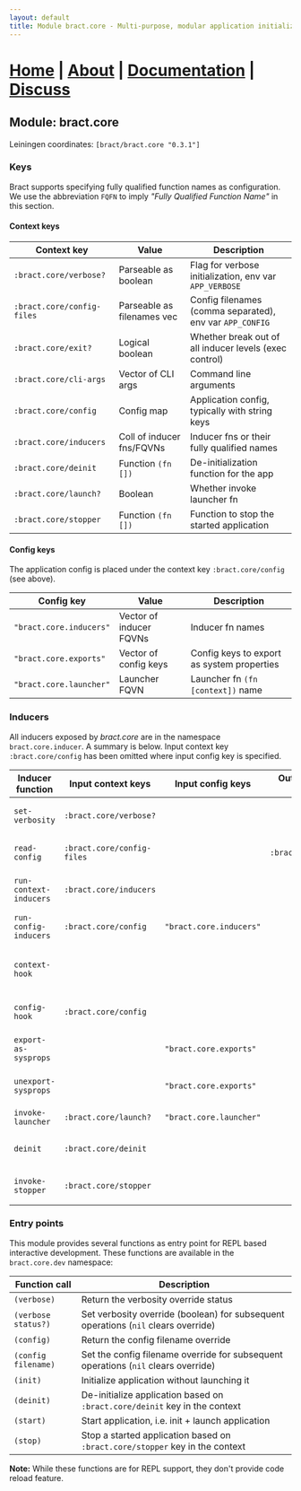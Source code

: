 ```yaml
---
layout: default
title: Module bract.core - Multi-purpose, modular application initialization framework for Clojure
---
```

# [Home](/)    |    [About](/about.html)    |    [Documentation](/documentation.html)    |    [Discuss](/discuss.html)

## Module: bract.core

Leiningen coordinates: `[bract/bract.core "0.3.1"]`


### Keys

Bract supports specifying fully qualified function names as configuration. We use the abbreviation `FQFN` to imply
_"Fully Qualified Function Name"_ in this section.

#### Context keys

| Context key                | Value                      | Description |
|----------------------------|----------------------------|-------------|
| `:bract.core/verbose?`     | Parseable as boolean       | Flag for verbose initialization, env var `APP_VERBOSE`   |
| `:bract.core/config-files` | Parseable as filenames vec | Config filenames (comma separated), env var `APP_CONFIG` |
| `:bract.core/exit?`        | Logical boolean            | Whether break out of all inducer levels (exec control)   |
| `:bract.core/cli-args`     | Vector of CLI args         | Command line arguments                         |
| `:bract.core/config`       | Config map                 | Application config, typically with string keys |
| `:bract.core/inducers`     | Coll of inducer fns/FQVNs  | Inducer fns or their fully qualified names     |
| `:bract.core/deinit`       | Function `(fn [])`         | De-initialization function for the app         |
| `:bract.core/launch?`      | Boolean                    | Whether invoke launcher fn                     |
| `:bract.core/stopper`      | Function `(fn [])`         | Function to stop the started application       |


#### Config keys

The application config is placed under the context key `:bract.core/config` (see above).

| Config key                 | Value                      | Description |
|----------------------------|----------------------------|-------------|
| `"bract.core.inducers"`    | Vector of inducer FQVNs    | Inducer fn names |
| `"bract.core.exports"`     | Vector of config keys      | Config keys to export as system properties |
| `"bract.core.launcher"`    | Launcher FQVN              | Launcher fn `(fn [context])` name |


### Inducers

All inducers exposed by _bract.core_ are in the namespace `bract.core.inducer`. A summary is below. Input context key
`:bract.core/config` has been omitted where input config key is specified.

| Inducer function       | Input context keys         | Input config keys       | Output context keys  | Description |
|------------------------|----------------------------|-------------------------|----------------------|-------------|
| `set-verbosity`        | `:bract.core/verbose?`     |                         |                      | Set verbosity as per flag  |
| `read-config`          | `:bract.core/config-files` |                         | `:bract.core/config` | Read config from filenames |
| `run-context-inducers` | `:bract.core/inducers`     |                         |                      | Execute specified inducers |
| `run-config-inducers`  | `:bract.core/config`       | `"bract.core.inducers"` |                      | Execute specified inducers |
| `context-hook`         |                            |                         |                      | Do something with context  |
| `config-hook`          | `:bract.core/config`       |                         |                      | Do something with config   |
| `export-as-sysprops`   |                            | `"bract.core.exports"`  |                      | Export system properties   |
| `unexport-sysprops`    |                            | `"bract.core.exports"`  |                      | Remove system properties   |
| `invoke-launcher`      | `:bract.core/launch?`      | `"bract.core.launcher"` |                      | Launch application         |
| `deinit`               | `:bract.core/deinit`       |                         |                      | De-initialize application  |
| `invoke-stopper`       | `:bract.core/stopper`      |                         |                      | Stop running application   |


### Entry points

This module provides several functions as entry point for REPL based interactive development. These functions are
available in the `bract.core.dev` namespace:

| Function call       | Description |
|---------------------|-------------|
| `(verbose)`         | Return the verbosity override status |
| `(verbose status?)` | Set verbosity override (boolean) for subsequent operations (`nil` clears override) |
| `(config)`          | Return the config filename override |
| `(config filename)` | Set the config filename override for subsequent operations (`nil` clears override) |
| `(init)`            | Initialize application without launching it |
| `(deinit)`          | De-initialize application based on `:bract.core/deinit` key in the context |
| `(start)`           | Start application, i.e. init + launch application |
| `(stop)`            | Stop a started application based on `:bract.core/stopper` key in the context |

**Note:** While these functions are for REPL support, they don't provide code reload feature.
